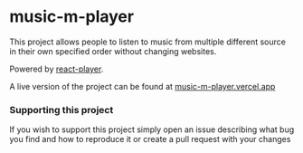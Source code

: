 # music-m-player

This project allows people to listen to music from multiple different source in their own specified order without changing websites.

Powered by [react-player](https://github.com/cookpete/react-player).

A live version of the project can be found at [music-m-player.vercel.app](https://music-m-player.vercel.app/)

### Supporting this project

If you wish to support this project simply open an issue describing what bug you find and how to reproduce it or create a pull request with your changes
